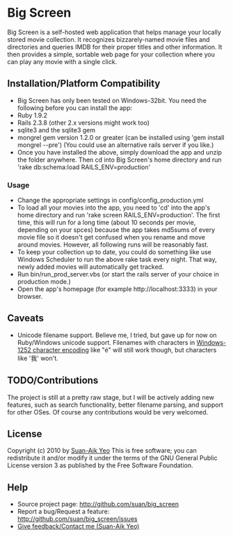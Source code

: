 # Big Screen #
Big Screen is a self-hosted web application that helps manage your locally stored movie collection. It recognizes bizzarely-named movie files and directories and queries IMDB for their proper titles and other information. It then provides a simple, sortable web page for your collection where you can play any movie with a single click.

## Installation/Platform Compatibility ##
- Big Screen has only been tested on Windows-32bit. You need the following before you can install the app:
- Ruby 1.9.2
- Rails 2.3.8 (other 2.x versions might work too)
- sqlite3 and the sqlite3 gem
- mongrel gem version 1.2.0 or greater (can be installed using 'gem install mongrel --pre') (You could use an alternative rails server if you like.)
- Once you have installed the above, simply download the app and unzip the folder anywhere. Then cd into Big Screen's home directory and run 'rake db:schema:load RAILS_ENV=production'

### Usage ###
- Change the appropriate settings in config/config_production.yml
- To load all your movies into the app, you need to 'cd' into the app's home directory and run 'rake screen RAILS_ENV=production'. The first time, this will run for a long time (about 10 seconds per movie, depending on your spces) because the app takes md5sums of every movie file so it doesn't get confused when you rename and move around movies. However, all following runs will be reasonably fast.
- To keep your collection up to date, you could do something like use Windows Scheduler to run the above rake task every night. That way, newly added movies will automatically get tracked.
- Run bin/run_prod_server.vbs (or start the rails server of your choice in production mode.)
- Open the app's homepage (for example http://localhost:3333) in your browser.

## Caveats ##
- Unicode filename support. Believe me, I tried, but gave up for now on Ruby/Windows unicode support. Filenames with characters in [Windows-1252 character encoding](http://en.wikipedia.org/wiki/Windows-1252) like "é" will still work though, but characters like '我' won't.

## TODO/Contributions ##
The project is still at a pretty raw stage, but I will be actively adding new features, such as search functionality, better filename parsing, and support for other OSes. Of course any contributions would be very welcomed.

## License ##
Copyright (c) 2010 by [Suan-Aik Yeo](mailto:yeosuanaik@gmail.com)
This is free software; you can redistribute it and/or modify it under the terms of the GNU General Public License version 3 as published by the Free Software Foundation.

## Help ##
- Source project page:                    http://github.com/suan/big_screen
- Report a bug/Request a feature:         http://github.com/suan/big_screen/issues
- [Give feedback/Contact me (Suan-Aik Yeo)](mailto:yeosuanaik@gmail.com)
